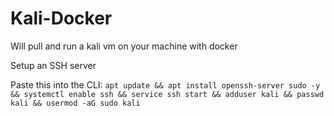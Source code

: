 # Kali-Docker
Will pull and run a kali vm on your machine with docker

Setup an SSH server

Paste this into the CLI:
`apt update && apt install openssh-server sudo -y && systemctl enable ssh && service ssh start && adduser kali && passwd kali && usermod -aG sudo kali`
